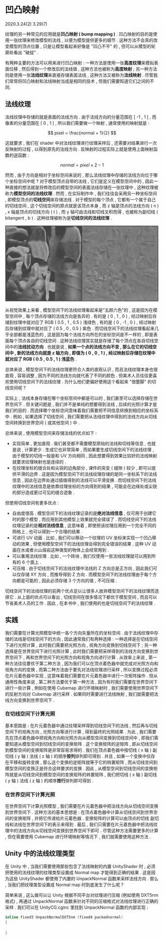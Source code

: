 # 凹凸映射

2020.3.24(2) 3.29(7)

纹理的另一种常见的应用就是**凹凸映射 ( bump mapping )** . 凹凸映射的目的是使用一张纹理来修改模型的法线 , 以便为模型提供更多的细节 . 这种方法不会真的改变模型的顶点位置 , 只是让模型看起来好像是 "凹凸不平" 的 , 但可以从模型的轮廓处看出 "破绽" .

有两种主要的方法可以用来进行凹凸映射 : 一种方法是使用一张**高度纹理**来模拟表面位移 , 然后得到一个修改后的法线值 , 这种方法也被称为**高度映射** ; 另一种方法则是使用一张**法线纹理**来直接存储表面法线 , 这种方法又被称为**法线映射** . 尽管我们常常将凹凸映射和法线映射当成是相同的技术 , 但我们需要知道它们之间的不同.

## 法线纹理

法线纹理中存储的就是表面的法线方向 . 由于法线方向的分量范围在 [ -1 , 1 ] , 而像素的分量范围在 [ 0 , 1 ] , 所以我们需要做一个映射 , 通常使用的映射就是 :

$$
pixel = \frac{normal + 1}{2}
$$

这就要求 , 我们在 shader 中对法线纹理进行纹理采样后 , 还需要对结果进行一次反映射的过程 , 以得到原先的法线方向 . 反映射的过程实际上就是使用上面映射函数的逆函数 :

$$
normal = pixel \times 2 -1
$$

然而 , 由于方向是相对于坐标空间来说的 , 那么法线纹理中存储的法线方向位于哪个坐标空间中呢 ? 对于模型顶点自带的法线 , 它们是定义在模型空间中的 , 因此一种直接的想法就是将修改后的模型空间的表面法线存储在一张纹理中 , 这种纹理被称为**模型空间的法线纹理** . 然而 , 在实际制作中 , 我们往往会采用另一种坐标空间 , 即模型顶点的**切线空间**来存储法线 . 对于模型的每个顶点 , 它都有一个属于自己的切线空间 , 这个切线空间的原点就是该顶点本身 , 而 z 轴是顶点的法线方向 ( n ) , x 轴是顶点的切线方向 ( t ) , 而 y 轴可由法线和切线叉积而得 , 也被称为副切线 ( bitangent , b ) . 这种纹理被称为是**切线空间的法线纹理** .

![法线纹理](./Assets/0713.jpg)

从视觉效果上来看 , 模型空间下的法线纹理看起来是"五颜六色"的 , 这是因为在模型空间中 , 每个顶点存储的法线方向是各异的 . 有的是 ( 0 , 1 , 0 ) , 经过映射后存储到纹理中就对应了 RGB ( 0.5 , 1 , 0.5 ) 浅绿色 , 有的是 ( 0 , -1 , 0 ) , 经过映射后存储到纹理中就对应了 ( 0.5 , 0 , 0.5 ) 紫色 . 而切线空间下的法线纹理看起来几乎全部都是浅蓝色的 , 这是因为每个法线方向所在的坐标空间是不一样的 , 即是表面每个顶点各自的切线空间 . 这种法线纹理其实就是存储了每个顶点在各自切线空间中的**法线扰动方向** . 也就是说 , **如果一个点的法线方向不变 , 那么在它的切线空间中 , 新的法线方向就是 z 轴方向 , 即值为 ( 0 , 0 , 1 ) , 经过映射后存储在纹理中就对应了 RGB ( 0.5 , 0.5 , 1 ) 浅蓝色** .

总体来说 , 模型空间下的法线纹理更符合人类的直观认识 , 而且法线纹理本身也很直观 , 容易调整 , 因为不同的法线方向就代表了不同的颜色 . 但美术人员往往更喜欢使用切线空间下的法线纹理 . 为什么他们更偏好使用这个看起来 "很蹩脚" 的切线空间呢 ?

实际上 , 法线本身存储在哪个坐标空间中都是可以的 , 我们甚至可以选择存储在世界空间下 . 但关键问题是 , 我们并不是单纯的想要得到法线 , 后续的光照计算才是我们的目的 . 而选择哪个坐标空间意味着我们需要把不同信息转换到相应的坐标系中 . 例如 , 如果选择了切线空间 , 我们需要把从法线纹理中得到的法线方向从切线空间转换到世界空间 ( 或其他空间 ) 中 .

总体来说 , 使用模型空间来存储法线的优点如下 :

- 实现简单 , 更加直观 . 我们甚至都不需要模型原始的法线和切线等信息 , 也就是说 , 计算更少 . 生成它也非常简单 , 而如果要生成切线空间下的法线纹理 , 由于模型的切线一般是和 UV 方向相同 , 因此想要得到效果比较好的法线映射就要求纹理映射也是连续的 .
- 在纹理坐标的缝合处和尖锐的边角部分 , 课件的突变 ( 缝隙 ) 较少 , 即可以提供平滑的边界 . 这是因为模型空间下的法线纹理存储的是同一坐标系下的法线信息 , 因此在边界处通过插值得到的法线可以平滑变换 . 而切线空间下的法线纹理中的法线信息是依靠纹理坐标的方向得到的结果 , 可能会在边缘处或尖锐的部分造成更过可见的缝合迹象 .

但使用切线空间有更多优点 :

- 自由度很高 . 模型空间下的法线纹理记录的是**绝对法线信息** , 仅可用于创建它时的那个模型 , 而应用到其他模型上效果就完全错误了 . 而切线空间下的法线纹理记录的是**相对法线信息** , 这意味着 , 即使把该纹理应用到一个完全不同的网格上 , 也可以得到一个合理的结果 .
- 可进行 UV 动画 . 比如 , 我们可以移动一个纹理的 UV 坐标来实现一个凹凸移动的效果 , 但使用模型空间下的法线纹理会得到完全错误的结果 . 这种 UV 动画在水或者火山熔岩这种类型的物体上会经常用到 .
- 可以重用法线纹理 . 比如 , 一个砖块 , 我们仅使用一张法线纹理就可以用到所有的 6 个面上 .
- 可压缩 . 由于切线空间下的法线纹理中法线的 Z 方向总是正方向 , 因此我们可以仅存储 XY 方向 , 而推导得到 Z 方向 . 而模型空间下的法线纹理由于每个方向都是可能的 , 因此必须存储 3 个方向的值 , 不可压缩 .

切线空间下的法线纹理的前两个优点足以让很多人放弃模型空间下的法线纹理而选择它 . 从上面的优点可以看出 , 切线空间在很多情况下都优于模型空间 , 而且可以节省美术人员的工作 . 因此 , 在本书中 , 我们使用的也是切线空间下的法线纹理 .

## 实践

我们需要在计算光照模型中统一各个方向矢量所在的坐标空间 . 由于法线纹理中存储的法线是切线空间下的方向 , 因此通常我们有两种选择 : 一种选择是在切线空间下进行光照计算 , 此时我们需要把光照方向 , 视角方向变换到切线空间下 ; 另一种选择是在世界空间下进行光照计算 , 此时我们需要把采样得到的法线方向变换到世界空间下 , 再和世界空间下的光照方向和视角方向进行计算 . 从效率上来说 , 第一种方法往往要优于第二种方法 , 因为我们可以在顶点着色器中就完成对光照方向和视角方向的变换 , 而第二种方法由于要先对法线纹理进行采样 , 所以变换过程必须在片元着色器中实现 , 这意味着我们需要在片元着色器中进行一次矩阵操作 . 但从通用性角度来说 , 第二种方法要优于第一种方法 , 因为有时我们需要在世界空间下进行一些计算 , 例如在使用 Cubemap 进行环境映射时 , 我们需要使用世界空间下的反射方向对 Cubemap 进行采样 . 如果同时需要进行法线映射 , 我们就需要把法线方向变换到世界空间下 .

### 在切线空间下计算光照

基本思路是 : 在片元着色器中通过纹理采样得到切线空间下的法线 , 然后再与切线空间下的视角方向 , 光照方向等进行计算 , 得到最终的光照结果 . 为此 , 我们需要先在顶点着色器中把视角方向和光照方向从模型空间变换到切线空间中 , 即我们需要知道从模型空间到切线空间的变换矩阵 . 这个变换矩阵的逆矩阵 , 即从切线空间到模型空间的变换矩阵是非常容易求得的 . 我们在顶点着色器中按切线 ( x 轴 ) 副切线 ( y 轴 ) 法线 ( z 轴 ) 的顺序**按列**排列即可得到 . 并且 , 如果一个变换中仅存在平移和旋转变换 , 那么这个变换的逆矩阵就等于它的转置矩阵 , 而从切线空间到模型空间的变换正是符合这样要求的变换 . 因此 , 从模型空间到切线空间的变换矩阵就是从切线空间到模型空间的变换矩阵的转置矩阵 , 我们把切线 ( x 轴 ) 副切线 ( y 轴 ) 法线 ( z 轴 ) 的顺序**按行**排列即可得到 .

### 在世界空间下计算光照

在世界空间下计算光照模型 , 我们需要在片元着色器中把法线方向从切线空间变换到世界空间下 . 这种方法的基本思想是 : 在顶点着色器中计算从切线空间到世界空间的变换矩阵 , 并把它传递给片元着色器 . 变换矩阵的计算可以由顶点的切线 副切线和法线在世界空间下的表示来得到 . 最后 , 我们只需要在片元着色器中把法线纹理中的法线方向从切线空间变换到世界空间下即可 . 尽管这种方法需要更多的计算 , 但在需要使用 Cubemap 进行环境映射等情况下 , 我们就需要使用这种方法 .

## Unity 中的法线纹理类型

在 Unity 中 , 当我们需要使用那些包含了法线映射的内置 UnityShader 时 , 必须把使用的法线纹理的纹理类型设置成 Normal map 才能得到正确的结果 . 这是因为这些 UnityShader 都使用了内置的 UnpackNormal 函数来采样法线方向 . 那么 , 当我们把纹理类型设置成 Normal map 时到底发生了什么呢 ?

简单来说 , 这么做可以让 Unity 根据不同平台对纹理进行压缩 (例如使用 DXT5nm 格式) , 再通过 UnpackNormal 函数来针对不同的压缩格式对法线纹理进行正确的采样 . 我们可以在 UnityCG.cginc 里找到 UnpackNormal 函数的内部实现 :

```c
inline fixed3 UnpackNormalDXT5nm (fixed4 packednormal)
{

}
```
